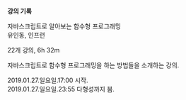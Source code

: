 **강의 기록**

자바스크립트로 알아보는 함수형 프로그래밍  
유인동, 인프런

22개 강의, 6h 32m

자바스크립트로 함수형 프로그래밍을 하는 방법들을 소개하는 강의.

2019.01.27.일요일.17:00 시작.  
2019.01.27.일요일.23:55 다형성까지 봄.